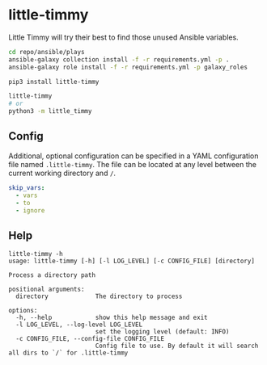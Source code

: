 # little-timmy

Little Timmy will try their best to find those unused Ansible variables.

```sh
cd repo/ansible/plays
ansible-galaxy collection install -f -r requirements.yml -p .
ansible-galaxy role install -f -r requirements.yml -p galaxy_roles

pip3 install little-timmy

little-timmy
# or 
python3 -m little_timmy
```

## Config

Additional, optional configuration can be specified in a YAML configuration file named `.little-timmy`.
The file can be located at any level between the current working directory and `/`.

```yaml
skip_vars:
  - vars
  - to
  - ignore
```

## Help

```text
little-timmy -h
usage: little-timmy [-h] [-l LOG_LEVEL] [-c CONFIG_FILE] [directory]

Process a directory path

positional arguments:
  directory             The directory to process

options:
  -h, --help            show this help message and exit
  -l LOG_LEVEL, --log-level LOG_LEVEL
                        set the logging level (default: INFO)
  -c CONFIG_FILE, --config-file CONFIG_FILE
                        Config file to use. By default it will search all dirs to `/` for .little-timmy
```
